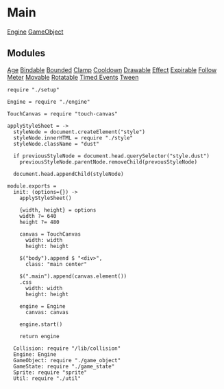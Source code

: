 Main
====

[Engine](./engine)
[GameObject](./game_object)

Modules
-------

[Age](./modules/age)
[Bindable](./modules/bindable)
[Bounded](./modules/bounded)
[Clamp](./modules/clamp)
[Cooldown](./modules/cooldown)
[Drawable](./modules/drawable)
[Effect](./modules/effect)
[Expirable](./modules/expirable)
[Follow](./modules/follow)
[Meter](./modules/meter)
[Movable](./modules/movable)
[Rotatable](./modules/rotatable)
[Timed Events](./modules/timed_events)
[Tween](./modules/tween)

    require "./setup"

    Engine = require "./engine"

    TouchCanvas = require "touch-canvas"

    applyStyleSheet = ->
      styleNode = document.createElement("style")
      styleNode.innerHTML = require "./style"
      styleNode.className = "dust"

      if previousStyleNode = document.head.querySelector("style.dust")
        previousStyleNode.parentNode.removeChild(prevousStyleNode)

      document.head.appendChild(styleNode)

    module.exports =
      init: (options={}) ->
        applyStyleSheet()

        {width, height} = options
        width ?= 640
        height ?= 480

        canvas = TouchCanvas
          width: width
          height: height

        $("body").append $ "<div>",
          class: "main center"

        $(".main").append(canvas.element())
        .css
          width: width
          height: height

        engine = Engine
          canvas: canvas

        engine.start()

        return engine

      Collision: require "/lib/collision"
      Engine: Engine
      GameObject: require "./game_object"
      GameState: require "./game_state"
      Sprite: require "sprite"
      Util: require "./util"
